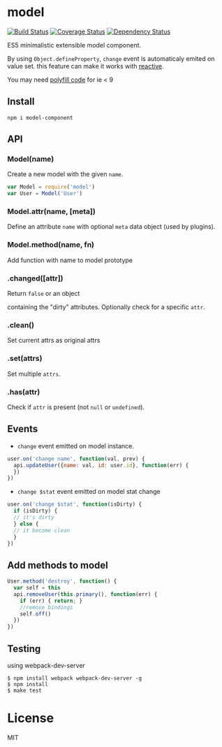 # model

[![Build Status](https://travis-ci.org/chemzqm/model.svg?branch=master)](https://travis-ci.org/chemzqm/model)
[![Coverage Status](https://coveralls.io/repos/chemzqm/model/badge.svg?branch=master&service=github)](https://coveralls.io/github/chemzqm/model?branch=master)
[![Dependency Status](https://david-dm.org/chemzqm/model.svg)](https://david-dm.org/chemzqm/model)

  ES5 minimalistic extensible model component.

  By using `Object.defineProperty`, `change` event is automaticaly emited on value set.
  this feature can make it works with [reactive](https://github.com/chemzqm/reactive).

  You may need [polyfill code](https://gist.github.com/chemzqm/22c1cec5895afd924bee) for ie < 9

## Install

```
npm i model-component
```

## API

### Model(name)

  Create a new model with the given `name`.

```js
var Model = require('model')
var User = Model('User')
```

### Model.attr(name, [meta])

  Define an attribute `name` with optional `meta` data object (used by plugins).

### Model.method(name, fn)

  Add function with name to model prototype

### .changed([attr])

  Return `false` or an object

  containing the "dirty" attributes.
  Optionally check for a specific `attr`.

### .clean()

  Set current attrs as original attrs

### .set(attrs)

  Set multiple `attrs`.

### .has(attr)

  Check if `attr` is present (not `null` or `undefined`).

## Events

* `change` event emitted on model instance.

``` js
user.on('change name', function(val, prev) {
  api.updateUser({name: val, id: user.id}, function(err) {
  })
})
```
* `change $stat` event emitted on model stat change

``` js
user.on('change $stat', function(isDirty) {
  if (isDirty) {
  // it's dirty
  } else {
  // it become clean
  }
})

```

## Add methods to model

``` js
User.method('destroy', function() {
  var self = this
  api.removeUser(this.primary(), function(err) {
    if (err) { return; }
    //remove bindings
    self.off()
  })
})
```

## Testing

using webpack-dev-server

```
$ npm install webpack webpack-dev-server -g
$ npm install
$ make test
```

# License

  MIT
